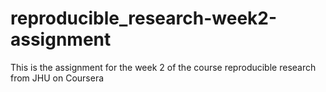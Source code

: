 # reproducible_research-week2-assignment
This is the assignment for the week 2 of the course reproducible research from JHU on Coursera
